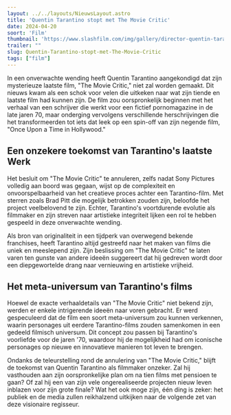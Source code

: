```yaml
---
layout: ../../layouts/NieuwsLayout.astro
title: 'Quentin Tarantino stopt met The Movie Critic'
date: 2024-04-20
soort: 'Film'
thumbnail: 'https://www.slashfilm.com/img/gallery/director-quentin-tarantino-is-no-longer-pursuing-the-movie-critic-as-his-final-feature/intro-1713398061.jpg'
trailer: ""
slug: Quentin-Tarantino-stopt-met-The-Movie-Critic
tags: ["film"]
---
```


In een onverwachte wending heeft Quentin Tarantino aangekondigd dat zijn mysterieuze laatste film, "The Movie Critic," niet zal worden gemaakt. Dit nieuws kwam als een schok voor velen die uitkeken naar wat zijn tiende en laatste film had kunnen zijn. De film zou oorspronkelijk beginnen met het verhaal van een schrijver die werkt voor een fictief pornomagazine in de late jaren 70, maar onderging vervolgens verschillende herschrijvingen die het transformeerden tot iets dat leek op een spin-off van zijn negende film, "Once Upon a Time in Hollywood."

## Een onzekere toekomst van Tarantino's laatste Werk

Het besluit om "The Movie Critic" te annuleren, zelfs nadat Sony Pictures volledig aan boord was gegaan, wijst op de complexiteit en onvoorspelbaarheid van het creatieve proces achter een Tarantino-film. Met sterren zoals Brad Pitt die mogelijk betrokken zouden zijn, beloofde het project veelbelovend te zijn. Echter, Tarantino's voortdurende evolutie als filmmaker en zijn streven naar artistieke integriteit lijken een rol te hebben gespeeld in deze onverwachte wending.

Als bron van originaliteit in een tijdperk van overwegend bekende franchises, heeft Tarantino altijd gestreefd naar het maken van films die uniek en meeslepend zijn. Zijn beslissing om "The Movie Critic" te laten varen ten gunste van andere ideeën suggereert dat hij gedreven wordt door een diepgewortelde drang naar vernieuwing en artistieke vrijheid.

## Het meta-universum van Tarantino's films

Hoewel de exacte verhaaldetails van "The Movie Critic" niet bekend zijn, werden er enkele intrigerende ideeën naar voren gebracht. Er werd gespeculeerd dat de film een soort meta-universum zou kunnen verkennen, waarin personages uit eerdere Tarantino-films zouden samenkomen in een gedeeld filmisch universum. Dit concept zou passen bij Tarantino's voorliefde voor de jaren '70, waardoor hij de mogelijkheid had om iconische personages op nieuwe en innovatieve manieren tot leven te brengen.

Ondanks de teleurstelling rond de annulering van "The Movie Critic," blijft de toekomst van Quentin Tarantino als filmmaker onzeker. Zal hij vasthouden aan zijn oorspronkelijke plan om na tien films met pensioen te gaan? Of zal hij een van zijn vele ongerealiseerde projecten nieuw leven inblazen voor zijn grote finale? Wat het ook moge zijn, één ding is zeker: het publiek en de media zullen reikhalzend uitkijken naar de volgende zet van deze visionaire regisseur.
